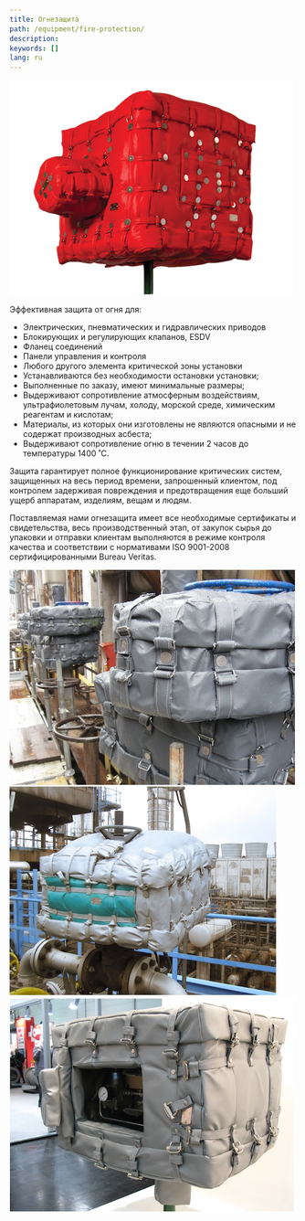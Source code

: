 ```yaml
---
title: Огнезащита
path: /equipment/fire-protection/
description:
keywords: []
lang: ru
---
```


![Огнезащита](./protect-03.png)

Эффективная защита от огня для:
* Электрических, пневматических и гидравлических приводов
* Блокирующих и регулирующих клапанов, ESDV
* Фланец соединений
* Панели управления и контроля
* Любого другого элемента критической зоны установки
* Устанавливаются без необходимости остановки установки;
* Выполненные по заказу, имеют минимальные размеры;
* Выдерживают сопротивление атмосферным воздействиям, ультрафиолетовым
  лучам, холоду, морской среде, химическим реагентам и кислотам;
* Материалы, из которых они изготовлены не являются опасными и не
  содержат производных асбеста;
* Выдерживают сопротивление огню в течении 2 часов до температуры
  1400 ˚С.

Защита гарантирует полное функционирование критических систем,
защищенных на весь период времени, запрошенный клиентом, под контролем
задерживая повреждения и предотвращения еще больший ущерб аппаратам,
изделиям, вещам и людям.

Поставляемая нами огнезащита имеет все необходимые сертификаты и
свидетельства, весь производственный этап, от закупок сырья до упаковки
и отправки клиентам выполняются в режиме контроля качества и
соответствии с нормативами ISO 9001-2008 сертифицированными Bureau
Veritas.

![Огнезащита](./protect-04.jpg)
![Огнезащита](./protect-02.jpg)
![Огнезащита](./protect-01.jpg)

